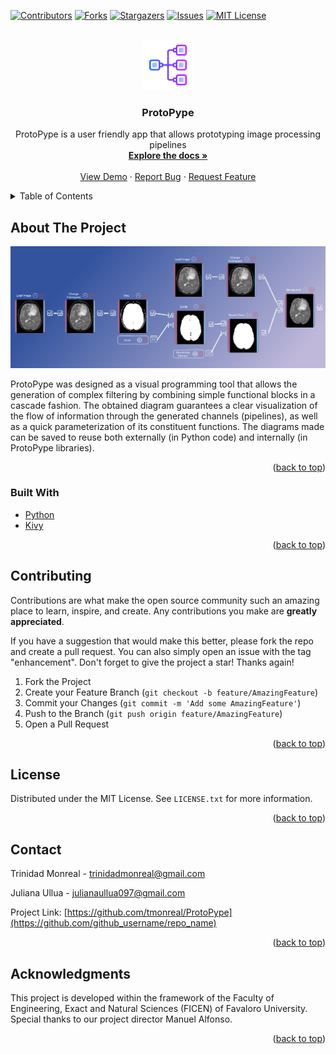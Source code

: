 
[![Contributors][contributors-shield]][contributors-url]
[![Forks][forks-shield]][forks-url]
[![Stargazers][stars-shield]][stars-url]
[![Issues][issues-shield]][issues-url]
[![MIT License][license-shield]][license-url]



<!-- PROJECT LOGO -->
<br />
<div align="center">
  <a href="https://github.com/tmonreal/ProtoPype">
    <img src="icons/pipe.png" alt="Logo" width="80" height="80">
  </a>

<h3 align="center">ProtoPype</h3>

  <p align="center">
    ProtoPype is a user friendly app that allows prototyping image processing pipelines
    <br />
    <a href="https://github.com/tmonreal/ProtoPype"><strong>Explore the docs »</strong></a>
    <br />
    <br />
    <a href="https://github.com/tmonreal/ProtoPype">View Demo</a>
    ·
    <a href="https://github.com/tmonreal/ProtoPype/issues">Report Bug</a>
    ·
    <a href="https://github.com/tmonreal/ProtoPype/issues">Request Feature</a>
  </p>
</div>



<!-- TABLE OF CONTENTS -->
<details>
  <summary>Table of Contents</summary>
  <ol>
    <li>
      <a href="#about-the-project">About The Project</a>
      <ul>
        <li><a href="#built-with">Built With</a></li>
      </ul>
    </li>
    <li>
      <a href="#getting-started">Getting Started</a>
      <ul>
        <li><a href="#prerequisites">Prerequisites</a></li>
        <li><a href="#installation">Installation</a></li>
      </ul>
    </li>
    <li><a href="#usage">Usage</a></li>
    <li><a href="#roadmap">Roadmap</a></li>
    <li><a href="#contributing">Contributing</a></li>
    <li><a href="#license">License</a></li>
    <li><a href="#contact">Contact</a></li>
    <li><a href="#acknowledgments">Acknowledgments</a></li>
  </ol>
</details>



<!-- ABOUT THE PROJECT -->
## About The Project

[![Product Name Screen Shot][product-screenshot]](https://github.com/tmonreal/ProtoPype/blob/main/icons/ProtoPype.png)

ProtoPype was designed as a visual programming tool that allows the generation of complex filtering by combining simple functional blocks in a cascade fashion. The obtained diagram guarantees a clear visualization of the flow of information through the generated channels (pipelines), as well as a quick parameterization of its constituent functions. The diagrams made can be saved to reuse both externally (in Python code) and internally (in ProtoPype libraries).
<p align="right">(<a href="#top">back to top</a>)</p>



### Built With

* [Python](https://www.python.org/)
* [Kivy](https://kivy.org/#home)

<p align="right">(<a href="#top">back to top</a>)</p>


<!-- CONTRIBUTING -->
## Contributing

Contributions are what make the open source community such an amazing place to learn, inspire, and create. Any contributions you make are **greatly appreciated**.

If you have a suggestion that would make this better, please fork the repo and create a pull request. You can also simply open an issue with the tag "enhancement".
Don't forget to give the project a star! Thanks again!

1. Fork the Project
2. Create your Feature Branch (`git checkout -b feature/AmazingFeature`)
3. Commit your Changes (`git commit -m 'Add some AmazingFeature'`)
4. Push to the Branch (`git push origin feature/AmazingFeature`)
5. Open a Pull Request

<p align="right">(<a href="#top">back to top</a>)</p>



<!-- LICENSE -->
## License

Distributed under the MIT License. See `LICENSE.txt` for more information.

<p align="right">(<a href="#top">back to top</a>)</p>



<!-- CONTACT -->
## Contact

Trinidad Monreal - trinidadmonreal@gmail.com

Juliana Ullua - julianaullua097@gmail.com


Project Link: [https://github.com/tmonreal/ProtoPype](https://github.com/github_username/repo_name)

<p align="right">(<a href="#top">back to top</a>)</p>



<!-- ACKNOWLEDGMENTS -->
## Acknowledgments

This project is developed within the framework of the Faculty of Engineering, Exact and Natural Sciences (FICEN) of Favaloro University.
Special thanks to our project director Manuel Alfonso.

<p align="right">(<a href="#top">back to top</a>)</p>



<!-- MARKDOWN LINKS & IMAGES -->
<!-- https://www.markdownguide.org/basic-syntax/#reference-style-links -->
[contributors-shield]: https://img.shields.io/github/contributors/tmonreal/ProtoPype.svg?style=for-the-badge
[contributors-url]: https://github.com/tmonreal/ProtoPype/graphs/contributors
[forks-shield]: https://img.shields.io/github/forks/tmonreal/ProtoPype.svg?style=for-the-badge
[forks-url]: https://github.com/tmonreal/ProtoPype/network/members
[stars-shield]: https://img.shields.io/github/stars/tmonreal/ProtoPype.svg?style=for-the-badge
[stars-url]: https://github.com/tmonreal/ProtoPype/stargazers
[issues-shield]: https://img.shields.io/github/issues/tmonreal/ProtoPype.svg?style=for-the-badge
[issues-url]: https://github.com/tmonreal/ProtoPype/issues
[license-shield]: https://img.shields.io/github/license/tmonreal/ProtoPype.svg?style=for-the-badge
[license-url]: https://github.com/tmonreal/ProtoPype/blob/main/LICENSE.txt
[product-screenshot]: https://github.com/tmonreal/ProtoPype/blob/main/icons/ProtoPype.png
